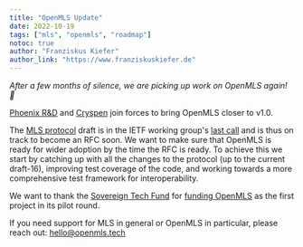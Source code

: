 ```yaml
---
title: "OpenMLS Update"
date: 2022-10-19
tags: ["mls", "openmls", "roadmap"]
notoc: true
author: "Franziskus Kiefer"
author_link: "https://www.franziskuskiefer.de"
---
```


_After a few months of silence, we are picking up work on OpenMLS again! 🎉_

[Phoenix R&D] and [Cryspen] join forces to bring OpenMLS closer to v1.0.

The [MLS protocol] draft is in the IETF working group's [last call] and is thus
on track to become an RFC soon.
We want to make sure that OpenMLS is ready for wider adoption by the time the
RFC is ready.
To achieve this we start by catching up with all the changes to the protocol
(up to the current draft-16), improving test coverage of the code, and working
towards a more comprehensive test framework for interoperability.

We want to thank the [Sovereign Tech Fund] for [funding OpenMLS]
as the first project in its pilot round.

If you need support for MLS in general or OpenMLS in particular, please reach
out: [hello@openmls.tech]

[phoenix r&d]: https://phnx.im/
[cryspen]: https://www.cryspen.com
[mls protocol]: https://messaginglayersecurity.rocks/mls-protocol/draft-ietf-mls-protocol.html
[last call]: https://mailarchive.ietf.org/arch/msg/mls/bOhxmpo70T-ikDd40OqQfst64gE/
[Sovereign Tech Fund]: https://sovereigntechfund.de/en
[funding OpenMLS]: https://sovereigntechfund.de/de/projects/openmls/
[hello@openmls.tech]: mailto:hello@openmls.tech
